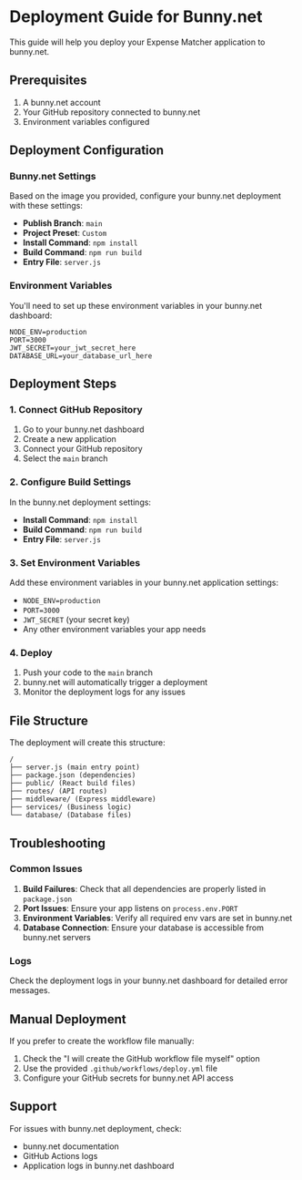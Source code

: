 # Deployment Guide for Bunny.net

This guide will help you deploy your Expense Matcher application to bunny.net.

## Prerequisites

1. A bunny.net account
2. Your GitHub repository connected to bunny.net
3. Environment variables configured

## Deployment Configuration

### Bunny.net Settings

Based on the image you provided, configure your bunny.net deployment with these settings:

- **Publish Branch**: `main`
- **Project Preset**: `Custom`
- **Install Command**: `npm install`
- **Build Command**: `npm run build`
- **Entry File**: `server.js`

### Environment Variables

You'll need to set up these environment variables in your bunny.net dashboard:

```
NODE_ENV=production
PORT=3000
JWT_SECRET=your_jwt_secret_here
DATABASE_URL=your_database_url_here
```

## Deployment Steps

### 1. Connect GitHub Repository

1. Go to your bunny.net dashboard
2. Create a new application
3. Connect your GitHub repository
4. Select the `main` branch

### 2. Configure Build Settings

In the bunny.net deployment settings:

- **Install Command**: `npm install`
- **Build Command**: `npm run build`
- **Entry File**: `server.js`

### 3. Set Environment Variables

Add these environment variables in your bunny.net application settings:

- `NODE_ENV=production`
- `PORT=3000`
- `JWT_SECRET` (your secret key)
- Any other environment variables your app needs

### 4. Deploy

1. Push your code to the `main` branch
2. bunny.net will automatically trigger a deployment
3. Monitor the deployment logs for any issues

## File Structure

The deployment will create this structure:

```
/
├── server.js (main entry point)
├── package.json (dependencies)
├── public/ (React build files)
├── routes/ (API routes)
├── middleware/ (Express middleware)
├── services/ (Business logic)
└── database/ (Database files)
```

## Troubleshooting

### Common Issues

1. **Build Failures**: Check that all dependencies are properly listed in `package.json`
2. **Port Issues**: Ensure your app listens on `process.env.PORT`
3. **Environment Variables**: Verify all required env vars are set in bunny.net
4. **Database Connection**: Ensure your database is accessible from bunny.net servers

### Logs

Check the deployment logs in your bunny.net dashboard for detailed error messages.

## Manual Deployment

If you prefer to create the workflow file manually:

1. Check the "I will create the GitHub workflow file myself" option
2. Use the provided `.github/workflows/deploy.yml` file
3. Configure your GitHub secrets for bunny.net API access

## Support

For issues with bunny.net deployment, check:
- bunny.net documentation
- GitHub Actions logs
- Application logs in bunny.net dashboard 